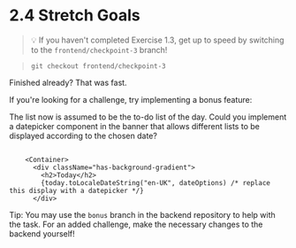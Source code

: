 # 2.4 Stretch Goals

> 💡 If you haven't completed Exercise 1.3, get up to speed by switching to the `frontend/checkpoint-3` branch!

> `git checkout frontend/checkpoint-3`

Finished already? That was fast.

If you're looking for a challenge, try implementing a bonus feature:

The list now is assumed to be the to-do list of the day. Could you implement a datepicker component in the banner that allows different lists to be displayed according to the chosen date?

```tsx

    <Container>
      <div className="has-background-gradient">
        <h2>Today</h2>
        {today.toLocaleDateString("en-UK", dateOptions) /* replace this display with a datepicker */}
      </div>
```

Tip: You may use the `bonus` branch in the backend repository to help with the task. For an added challenge, make the necessary changes to the backend yourself!
